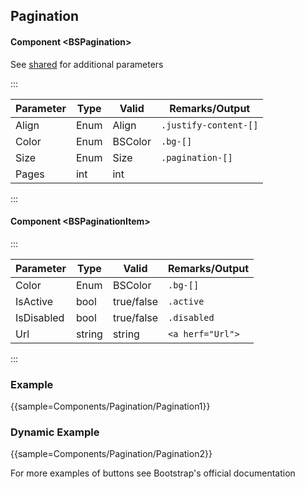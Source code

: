 ﻿## Pagination

#### Component \<BSPagination\>
See [shared](layout/shared) for additional parameters    

:::

| Parameter | Type | Valid   | Remarks/Output        | 
|-----------|------|---------|-----------------------|
| Align     | Enum | Align   | `.justify-content-[]` | {.table-striped .p-2}
| Color     | Enum | BSColor | `.bg-[]`              | 
| Size      | Enum | Size    | `.pagination-[]`      |
| Pages     | int  | int     |                       |

:::

#### Component \<BSPaginationItem\>

:::

| Parameter  | Type   | Valid      | Remarks/Output   | 
|------------|--------|------------|------------------|
| Color      | Enum   | BSColor    | `.bg-[]`         | {.table-striped .p-2} 
| IsActive   | bool   | true/false | `.active`        |
| IsDisabled | bool   | true/false | `.disabled`      |
| Url        | string | string     | `<a herf="Url">` |

:::

### Example

{{sample=Components/Pagination/Pagination1}}

### Dynamic Example

{{sample=Components/Pagination/Pagination2}}

For more examples of buttons see Bootstrap's official documentation
